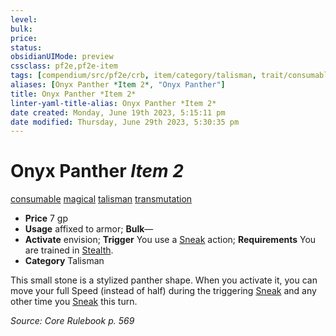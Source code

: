 ```yaml
---
level:
bulk:
price:
status:
obsidianUIMode: preview
cssclass: pf2e,pf2e-item
tags: [compendium/src/pf2e/crb, item/category/talisman, trait/consumable, trait/magical, trait/talisman, trait/transmutation]
aliases: [Onyx Panther *Item 2*, "Onyx Panther"]
title: Onyx Panther *Item 2*
linter-yaml-title-alias: Onyx Panther *Item 2*
date created: Monday, June 19th 2023, 5:15:11 pm
date modified: Thursday, June 29th 2023, 5:30:35 pm
---
```


# Onyx Panther *Item 2*

[consumable](rules/traits/consumable.md) [magical](rules/traits/magical.md) [talisman](rules/traits/talisman.md) [transmutation](rules/traits/transmutation.md)  

- **Price** 7 gp
- **Usage** affixed to armor; **Bulk**—
- **Activate** envision; **Trigger** You use a [Sneak](rules/actions/sneak.md) action; **Requirements** You are trained in [Stealth](compendium/skills.md#Stealth).
- **Category** Talisman

This small stone is a stylized panther shape. When you activate it, you can move your full Speed (instead of half) during the triggering [Sneak](rules/actions/sneak.md) and any other time you [Sneak](rules/actions/sneak.md) this turn.

*Source: Core Rulebook p. 569*
